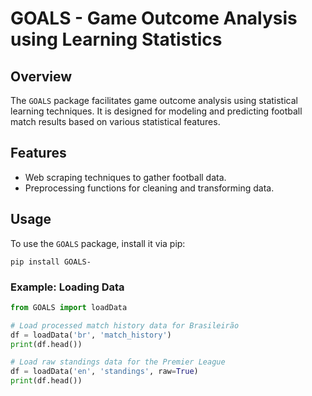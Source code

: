# GOALS - Game Outcome Analysis using Learning Statistics

## Overview

The `GOALS` package facilitates game outcome analysis using statistical learning techniques. It is designed for modeling and predicting football match results based on various statistical features.

## Features

- Web scraping techniques to gather football data.
- Preprocessing functions for cleaning and transforming data.

## Usage

To use the `GOALS` package, install it via pip:

```
pip install GOALS-
```

### Example: Loading Data

```python
from GOALS import loadData

# Load processed match history data for Brasileirão
df = loadData('br', 'match_history')
print(df.head())

# Load raw standings data for the Premier League
df = loadData('en', 'standings', raw=True)
print(df.head())
```